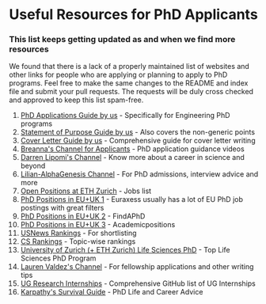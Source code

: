 # Useful Resources for PhD Applicants

### This list keeps getting updated as and when we find more resources 

We found that there is a lack of a properly maintained list of websites and other links for people who are applying or planning to apply to PhD programs. Feel free to make the same changes to the README and index file and submit your pull requests. The requests will be duly cross checked and approved to keep this list spam-free.


1.  [PhD Applications Guide by us](https://medium.com/gradadm/engineering-phd-application-guide-a3877e84d891) - Specifically for Engineering PhD programs
2. [Statement of Purpose Guide by us](https://medium.com/gradadm/engineering-phd-application-guide-a3877e84d891) - Also covers the non-generic points
3. [Cover Letter Guide by us](https://medium.com/gradadm/engineering-phd-application-guide-a3877e84d891) - Comprehensive guide for cover letter writing
4. [Breanna's Channel for Applicants](https://www.youtube.com/channel/UCy4kcsF87VlPL-CauIsqlJg) - PhD application guidance videos
5. [Darren Lipomi's Channel](https://www.youtube.com/user/djlipomi) - Know more about a career in science and beyond
6. [Lilian-AlphaGenesis Channel](https://www.youtube.com/channel/UCBfyfPZR0Cc5b-nl5vO4fbw) - For PhD admissions, interview advice and more
7. [Open Positions at ETH Zurich](https://jobs.ethz.ch/site/index) - Jobs list
8. [PhD Positions in EU+UK 1](https://euraxess.ec.europa.eu/) - Euraxess usually has a lot of EU PhD job postings with great filters
9. [PhD Positions in EU+UK 2](https://www.findaphd.com/) - FindAPhD 
10. [PhD Positions in EU+UK 3](https://academicpositions.com/) - Academicpositions
11. [USNews Rankings](https://www.usnews.com/best-graduate-schools/top-engineering-schools?int=top_nav_Engineering) - For shortlisting
12. [CS Rankings](http://csrankings.org/) - Topic-wise rankings
13. [University of Zurich (+ ETH Zurich) Life Sciences PhD](https://www.lifescience-graduateschool.uzh.ch/en/about-LSZGS/phd-programs.html) - Top Life Sciences PhD Program
14. [Lauren Valdez's Channel](https://www.youtube.com/c/LaurenValdez) - For fellowship applications and other writing tips
15. [UG Research Internships](https://github.com/himahuja/Research-Internships-for-Undergraduates) - Comprehensive GitHub list of UG Internships
16. [Karpathy's Survival Guide](http://karpathy.github.io/2016/09/07/phd/) - PhD Life and Career Advice
